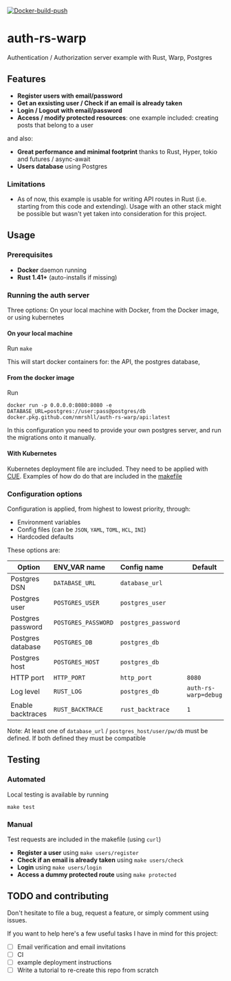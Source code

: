 [![Docker-build-push](https://github.com/nmrshll/auth-rs-warp/workflows/Docker-build-push/badge.svg)](https://github.com/nmrshll/auth-rs-warp/actions?query=workflow%3ADocker-build-push)

# auth-rs-warp

Authentication / Authorization server example with Rust, Warp, Postgres

## Features

- **Register users with email/password**
- **Get an exsisting user / Check if an email is already taken**
- **Login / Logout with email/password**
- **Access / modify protected resources**: one example included: creating posts that belong to a user

and also:

- **Great performance and minimal footprint** thanks to Rust, Hyper, tokio and futures / async-await
- **Users database** using Postgres

### Limitations

- As of now, this example is usable for writing API routes in Rust (i.e. starting from this code and extending). Usage with an other stack might be possible but wasn't yet taken into consideration for this project.

## Usage

### Prerequisites

- **Docker** daemon running
- **Rust 1.41+** (auto-installs if missing)

### Running the auth server

Three options: On your local machine with Docker, from the Docker image, or using kubernetes

#### On your local machine

Run `make`

This will start docker containers for: the API, the postgres database,

#### From the docker image

Run

```shell
docker run -p 0.0.0.0:8080:8080 -e DATABASE_URL=postgres://user:pass@postgres/db docker.pkg.github.com/nmrshll/auth-rs-warp/api:latest
```

In this configuration you need to provide your own postgres server, and run the migrations onto it manually.

#### With Kubernetes

Kubernetes deployment file are included. They need to be applied with [CUE](https://cuelang.org/). Examples of how do do that are included in the [makefile](./makefile)

### Configuration options

Configuration is applied, from highest to lowest priority, through:

- Environment variables
- Config files (can be `JSON`, `YAML`, `TOML`, `HCL`, `INI`)
- Hardcoded defaults

These options are:

| Option            | ENV_VAR name        | Config name         | Default              |
| ----------------- | :------------------ | :------------------ | -------------------- |
| Postgres DSN      | `DATABASE_URL`      | `database_url`      |                      |
| Postgres user     | `POSTGRES_USER`     | `postgres_user`     |                      |
| Postgres password | `POSTGRES_PASSWORD` | `postgres_password` |                      |
| Postgres database | `POSTGRES_DB`       | `postgres_db`       |                      |
| Postgres host     | `POSTGRES_HOST`     | `postgres_db`       |                      |
| HTTP port         | `HTTP_PORT`         | `http_port`         | `8080`               |
| Log level         | `RUST_LOG`          | `postgres_db`       | `auth-rs-warp=debug` |
| Enable backtraces | `RUST_BACKTRACE`    | `rust_backtrace`    | `1`                  |

Note: At least one of `database_url` / `postgres_host/user/pw/db` must be defined. If both defined they must be compatible

## Testing

### Automated

Local testing is available by running

```shell
make test
```

### Manual

Test requests are included in the makefile (using `curl`)

- **Register a user** using `make users/register`
- **Check if an email is already taken** using `make users/check`
- **Login** using `make users/login`
- **Access a dummy protected route** using `make protected`

## TODO and contributing

Don't hesitate to file a bug, request a feature, or simply comment using issues.

If you want to help here's a few useful tasks I have in mind for this project:

- [ ] Email verification and email invitations
- [ ] CI
- [ ] example deployment instructions
- [ ] Write a tutorial to re-create this repo from scratch
